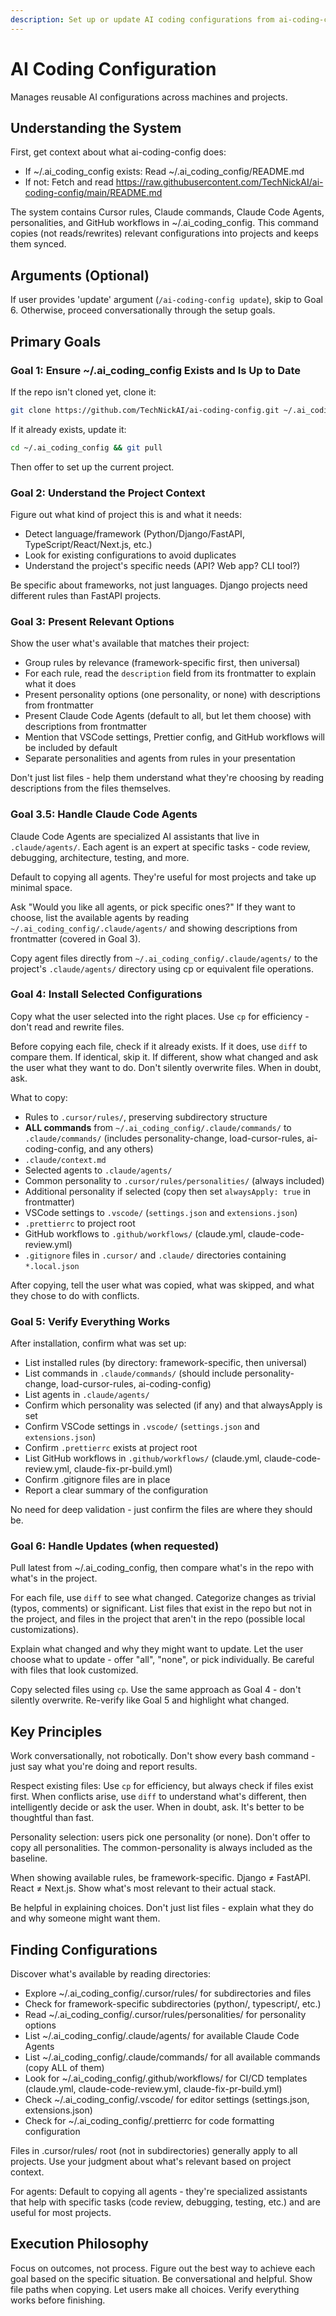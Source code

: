 ```yaml
---
description: Set up or update AI coding configurations from ai-coding-config repo
---
```


# AI Coding Configuration

Manages reusable AI configurations across machines and projects.

## Understanding the System

First, get context about what ai-coding-config does:

- If ~/.ai_coding_config exists: Read ~/.ai_coding_config/README.md
- If not: Fetch and read
  https://raw.githubusercontent.com/TechNickAI/ai-coding-config/main/README.md

The system contains Cursor rules, Claude commands, Claude Code Agents, personalities,
and GitHub workflows in ~/.ai_coding_config. This command copies (not reads/rewrites)
relevant configurations into projects and keeps them synced.

## Arguments (Optional)

If user provides 'update' argument (`/ai-coding-config update`), skip to Goal 6.
Otherwise, proceed conversationally through the setup goals.

## Primary Goals

### Goal 1: Ensure ~/.ai_coding_config Exists and Is Up to Date

If the repo isn't cloned yet, clone it:

```bash
git clone https://github.com/TechNickAI/ai-coding-config.git ~/.ai_coding_config
```

If it already exists, update it:

```bash
cd ~/.ai_coding_config && git pull
```

Then offer to set up the current project.

### Goal 2: Understand the Project Context

Figure out what kind of project this is and what it needs:

- Detect language/framework (Python/Django/FastAPI, TypeScript/React/Next.js, etc.)
- Look for existing configurations to avoid duplicates
- Understand the project's specific needs (API? Web app? CLI tool?)

Be specific about frameworks, not just languages. Django projects need different rules
than FastAPI projects.

### Goal 3: Present Relevant Options

Show the user what's available that matches their project:

- Group rules by relevance (framework-specific first, then universal)
- For each rule, read the `description` field from its frontmatter to explain what it
  does
- Present personality options (one personality, or none) with descriptions from
  frontmatter
- Present Claude Code Agents (default to all, but let them choose) with descriptions
  from frontmatter
- Mention that VSCode settings, Prettier config, and GitHub workflows will be included
  by default
- Separate personalities and agents from rules in your presentation

Don't just list files - help them understand what they're choosing by reading
descriptions from the files themselves.

### Goal 3.5: Handle Claude Code Agents

Claude Code Agents are specialized AI assistants that live in `.claude/agents/`. Each
agent is an expert at specific tasks - code review, debugging, architecture, testing,
and more.

Default to copying all agents. They're useful for most projects and take up minimal
space.

Ask "Would you like all agents, or pick specific ones?" If they want to choose, list the
available agents by reading `~/.ai_coding_config/.claude/agents/` and showing
descriptions from frontmatter (covered in Goal 3).

Copy agent files directly from `~/.ai_coding_config/.claude/agents/` to the project's
`.claude/agents/` directory using cp or equivalent file operations.

### Goal 4: Install Selected Configurations

Copy what the user selected into the right places. Use `cp` for efficiency - don't read
and rewrite files.

Before copying each file, check if it already exists. If it does, use `diff` to compare
them. If identical, skip it. If different, show what changed and ask the user what they
want to do. Don't silently overwrite files. When in doubt, ask.

What to copy:

- Rules to `.cursor/rules/`, preserving subdirectory structure
- **ALL commands** from `~/.ai_coding_config/.claude/commands/` to `.claude/commands/`
  (includes personality-change, load-cursor-rules, ai-coding-config, and any others)
- `.claude/context.md`
- Selected agents to `.claude/agents/`
- Common personality to `.cursor/rules/personalities/` (always included)
- Additional personality if selected (copy then set `alwaysApply: true` in frontmatter)
- VSCode settings to `.vscode/` (`settings.json` and `extensions.json`)
- `.prettierrc` to project root
- GitHub workflows to `.github/workflows/` (claude.yml, claude-code-review.yml)
- `.gitignore` files in `.cursor/` and `.claude/` directories containing `*.local.json`

After copying, tell the user what was copied, what was skipped, and what they chose to
do with conflicts.

### Goal 5: Verify Everything Works

After installation, confirm what was set up:

- List installed rules (by directory: framework-specific, then universal)
- List commands in `.claude/commands/` (should include personality-change,
  load-cursor-rules, ai-coding-config)
- List agents in `.claude/agents/`
- Confirm which personality was selected (if any) and that alwaysApply is set
- Confirm VSCode settings in `.vscode/` (`settings.json` and `extensions.json`)
- Confirm `.prettierrc` exists at project root
- List GitHub workflows in `.github/workflows/` (claude.yml, claude-code-review.yml,
  claude-fix-pr-build.yml)
- Confirm .gitignore files are in place
- Report a clear summary of the configuration

No need for deep validation - just confirm the files are where they should be.

### Goal 6: Handle Updates (when requested)

Pull latest from ~/.ai_coding_config, then compare what's in the repo with what's in the
project.

For each file, use `diff` to see what changed. Categorize changes as trivial (typos,
comments) or significant. List files that exist in the repo but not in the project, and
files in the project that aren't in the repo (possible local customizations).

Explain what changed and why they might want to update. Let the user choose what to
update - offer "all", "none", or pick individually. Be careful with files that look
customized.

Copy selected files using `cp`. Use the same approach as Goal 4 - don't silently
overwrite. Re-verify like Goal 5 and highlight what changed.

## Key Principles

Work conversationally, not robotically. Don't show every bash command - just say what
you're doing and report results.

Respect existing files: Use `cp` for efficiency, but always check if files exist first.
When conflicts arise, use `diff` to understand what's different, then intelligently
decide or ask the user. When in doubt, ask. It's better to be thoughtful than fast.

Personality selection: users pick one personality (or none). Don't offer to copy all
personalities. The common-personality is always included as the baseline.

When showing available rules, be framework-specific. Django ≠ FastAPI. React ≠ Next.js.
Show what's most relevant to their actual stack.

Be helpful in explaining choices. Don't just list files - explain what they do and why
someone might want them.

## Finding Configurations

Discover what's available by reading directories:

- Explore ~/.ai_coding_config/.cursor/rules/ for subdirectories and files
- Check for framework-specific subdirectories (python/, typescript/, etc.)
- Read ~/.ai_coding_config/.cursor/rules/personalities/ for personality options
- List ~/.ai_coding_config/.claude/agents/ for available Claude Code Agents
- List ~/.ai_coding_config/.claude/commands/ for all available commands (copy ALL of
  them)
- Look for ~/.ai_coding_config/.github/workflows/ for CI/CD templates (claude.yml,
  claude-code-review.yml, claude-fix-pr-build.yml)
- Check ~/.ai_coding_config/.vscode/ for editor settings (settings.json,
  extensions.json)
- Check for ~/.ai_coding_config/.prettierrc for code formatting configuration

Files in .cursor/rules/ root (not in subdirectories) generally apply to all projects.
Use your judgment about what's relevant based on project context.

For agents: Default to copying all agents - they're specialized assistants that help
with specific tasks (code review, debugging, testing, etc.) and are useful for most
projects.

## Execution Philosophy

Focus on outcomes, not process. Figure out the best way to achieve each goal based on
the specific situation. Be conversational and helpful. Show file paths when copying. Let
users make all choices. Verify everything works before finishing.
